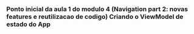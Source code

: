 ### Ponto inicial da aula 1 do modulo 4 (Navigation part 2: novas features e reutilizacao de codigo) Criando o ViewModel de estado do App